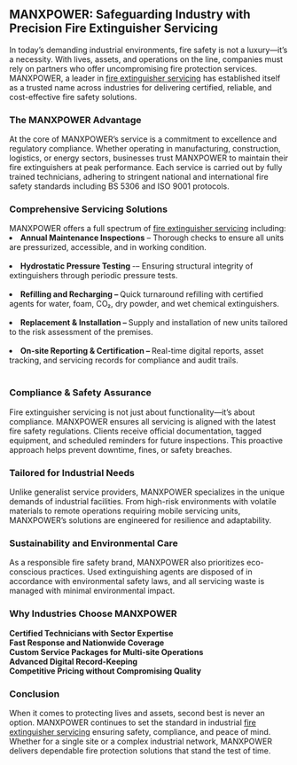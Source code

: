 <h2>MANXPOWER: Safeguarding Industry with Precision Fire Extinguisher Servicing</h2>
In today’s demanding industrial environments, fire safety is not a luxury—it’s a necessity. With lives, assets, and operations on the line, companies must rely on partners who offer uncompromising fire protection services. MANXPOWER, a leader in <a href="https://manximpex.com/fire-extinguisher-2/" title="fire extinguisher servicing' alt"fire extinguisher servicing" >fire extinguisher servicing</a> has established itself as a trusted name across industries for delivering certified, reliable, and cost-effective fire safety solutions.<br>
<h3>The MANXPOWER Advantage</h3>
At the core of MANXPOWER’s service is a commitment to excellence and regulatory compliance. Whether operating in manufacturing, construction, logistics, or energy sectors, businesses trust MANXPOWER to maintain their fire extinguishers at peak performance. Each service is carried out by fully trained technicians, adhering to stringent national and international fire safety standards including BS 5306 and ISO 9001 protocols.<br>
<h3>Comprehensive Servicing Solutions</h3>
MANXPOWER offers a full spectrum of <a href="https://manximpex.com/fire-extinguisher-2/" title="fire extinguisher servicing' alt"fire extinguisher servicing" >fire extinguisher servicing</a> including:<br>
<li><b>Annual Maintenance Inspections</b> – Thorough checks to ensure all units are pressurized, accessible, and in working condition.</li><br>
<li><b>Hydrostatic Pressure Testing </b>-– Ensuring structural integrity of extinguishers through periodic pressure tests.</li><br>
<li><b>Refilling and Recharging – </b>Quick turnaround refilling with certified agents for water, foam, CO₂, dry powder, and wet chemical extinguishers.</li><br>
<li><b>Replacement & Installation – </b>Supply and installation of new units tailored to the risk assessment of the premises.</li><br>
<li><b>On-site Reporting & Certification – </b>Real-time digital reports, asset tracking, and servicing records for compliance and audit trails.</li><br>
<h3>Compliance & Safety Assurance</h3>
Fire extinguisher servicing is not just about functionality—it’s about compliance. MANXPOWER ensures all servicing is aligned with the latest fire safety regulations. Clients receive official documentation, tagged equipment, and scheduled reminders for future inspections. This proactive approach helps prevent downtime, fines, or safety breaches.<br>
<h3>Tailored for Industrial Needs</h3>
Unlike generalist service providers, MANXPOWER specializes in the unique demands of industrial facilities. From high-risk environments with volatile materials to remote operations requiring mobile servicing units, MANXPOWER’s solutions are engineered for resilience and adaptability.<br>
<h3>Sustainability and Environmental Care</h3>
As a responsible fire safety brand, MANXPOWER also prioritizes eco-conscious practices. Used extinguishing agents are disposed of in accordance with environmental safety laws, and all servicing waste is managed with minimal environmental impact.<br>
<h3>Why Industries Choose MANXPOWER</h3>
<b>Certified Technicians with Sector Expertise</b><br>
<b>Fast Response and Nationwide Coverage</b><br>
<b>Custom Service Packages for Multi-site Operations</b><br>
<b>Advanced Digital Record-Keeping</b><br>
<b>Competitive Pricing without Compromising Quality</b><br>
<h3>Conclusion</h3>
When it comes to protecting lives and assets, second best is never an option. MANXPOWER continues to set the standard in industrial <a href="https://manximpex.com/fire-extinguisher-2/" title="fire extinguisher servicing' alt"fire extinguisher servicing" >fire extinguisher servicing</a> ensuring safety, compliance, and peace of mind. Whether for a single site or a complex industrial network, MANXPOWER delivers dependable fire protection solutions that stand the test of time.
